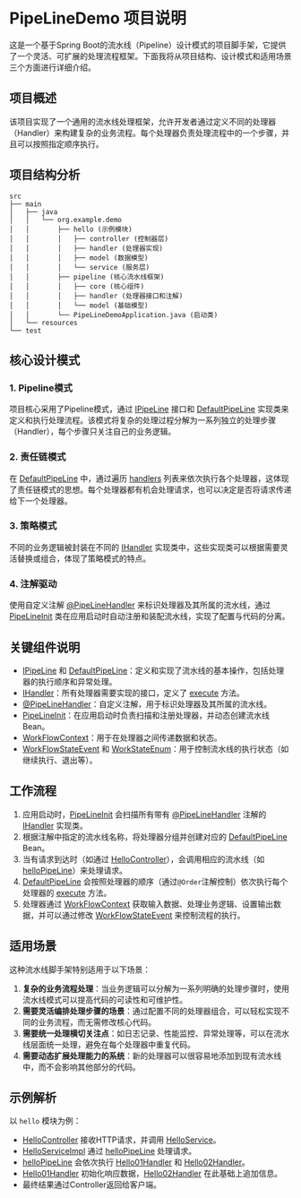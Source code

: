 # PipeLineDemo 项目说明

这是一个基于Spring Boot的流水线（Pipeline）设计模式的项目脚手架，它提供了一个灵活、可扩展的处理流程框架。下面我将从项目结构、设计模式和适用场景三个方面进行详细介绍。

## 项目概述

该项目实现了一个通用的流水线处理框架，允许开发者通过定义不同的处理器（Handler）来构建复杂的业务流程。每个处理器负责处理流程中的一个步骤，并且可以按照指定顺序执行。

## 项目结构分析

```plain text
src
├── main
│   ├── java
│   │   └── org.example.demo
│   │       ├── hello (示例模块)
│   │       │   ├── controller (控制器层)
│   │       │   ├── handler (处理器实现)
│   │       │   ├── model (数据模型)
│   │       │   └── service (服务层)
│   │       ├── pipeline (核心流水线框架)
│   │       │   ├── core (核心组件)
│   │       │   ├── handler (处理器接口和注解)
│   │       │   └── model (基础模型)
│   │       └── PipeLineDemoApplication.java (启动类)
│   └── resources
└── test
```

## 核心设计模式

### 1. Pipeline模式

项目核心采用了Pipeline模式，通过 [IPipeLine](file:///Users/caiwentao/IdeaProjects/PipeLineDemo/src/main/java/org/example/demo/pipeline/core/IPipeLine.java#L7-L9) 接口和 [DefaultPipeLine](file:///Users/caiwentao/IdeaProjects/PipeLineDemo/src/main/java/org/example/demo/pipeline/core/DefaultPipeLine.java#L15-L48) 实现类来定义和执行处理流程。该模式将复杂的处理过程分解为一系列独立的处理步骤（Handler），每个步骤只关注自己的业务逻辑。

### 2. 责任链模式

在 [DefaultPipeLine](file:///Users/caiwentao/IdeaProjects/PipeLineDemo/src/main/java/org/example/demo/pipeline/core/DefaultPipeLine.java#L15-L48) 中，通过遍历 [handlers](file:///Users/caiwentao/IdeaProjects/PipeLineDemo/src/main/java/org/example/demo/pipeline/core/DefaultPipeLine.java#L20-L20) 列表来依次执行各个处理器，这体现了责任链模式的思想。每个处理器都有机会处理请求，也可以决定是否将请求传递给下一个处理器。

### 3. 策略模式

不同的业务逻辑被封装在不同的 [IHandler](file:///Users/caiwentao/IdeaProjects/PipeLineDemo/src/main/java/org/example/demo/pipeline/handler/IHandler.java#L10-L15) 实现类中，这些实现类可以根据需要灵活替换或组合，体现了策略模式的特点。

### 4. 注解驱动

使用自定义注解 [@PipeLineHandler](file:///Users/caiwentao/IdeaProjects/PipeLineDemo/src/main/java/org/example/demo/pipeline/handler/PipeLineHandler.java#L11-L20) 来标识处理器及其所属的流水线，通过 [PipeLineInit](file:///Users/caiwentao/IdeaProjects/PipeLineDemo/src/main/java/org/example/demo/pipeline/core/PipeLineInit.java#L28-L83) 类在应用启动时自动注册和装配流水线，实现了配置与代码的分离。

## 关键组件说明

- [IPipeLine](file:///Users/caiwentao/IdeaProjects/PipeLineDemo/src/main/java/org/example/demo/pipeline/core/IPipeLine.java#L7-L9) 和 [DefaultPipeLine](file:///Users/caiwentao/IdeaProjects/PipeLineDemo/src/main/java/org/example/demo/pipeline/core/DefaultPipeLine.java#L15-L48)：定义和实现了流水线的基本操作，包括处理器的执行顺序和异常处理。
- [IHandler](file:///Users/caiwentao/IdeaProjects/PipeLineDemo/src/main/java/org/example/demo/pipeline/handler/IHandler.java#L10-L15)：所有处理器需要实现的接口，定义了 [execute](file:///Users/caiwentao/IdeaProjects/PipeLineDemo/src/main/java/org/example/demo/pipeline/handler/IHandler.java#L14-L14) 方法。
- [@PipeLineHandler](file:///Users/caiwentao/IdeaProjects/PipeLineDemo/src/main/java/org/example/demo/pipeline/handler/PipeLineHandler.java#L11-L20)：自定义注解，用于标识处理器及其所属的流水线。
- [PipeLineInit](file:///Users/caiwentao/IdeaProjects/PipeLineDemo/src/main/java/org/example/demo/pipeline/core/PipeLineInit.java#L28-L83)：在应用启动时负责扫描和注册处理器，并动态创建流水线Bean。
- [WorkFlowContext](file:///Users/caiwentao/IdeaProjects/PipeLineDemo/src/main/java/org/example/demo/pipeline/model/WorkFlowContext.java#L12-L50)：用于在处理器之间传递数据和状态。
- [WorkFlowStateEvent](file:///Users/caiwentao/IdeaProjects/PipeLineDemo/src/main/java/org/example/demo/pipeline/model/WorkFlowStateEvent.java#L9-L12) 和 [WorkStateEnum](file:///Users/caiwentao/IdeaProjects/PipeLineDemo/src/main/java/org/example/demo/pipeline/model/WorkStateEnum.java#L7-L11)：用于控制流水线的执行状态（如继续执行、退出等）。

## 工作流程

1. 应用启动时，[PipeLineInit](file:///Users/caiwentao/IdeaProjects/PipeLineDemo/src/main/java/org/example/demo/pipeline/core/PipeLineInit.java#L28-L83) 会扫描所有带有 [@PipeLineHandler](file:///Users/caiwentao/IdeaProjects/PipeLineDemo/src/main/java/org/example/demo/pipeline/handler/PipeLineHandler.java#L11-L20) 注解的 [IHandler](file:///Users/caiwentao/IdeaProjects/PipeLineDemo/src/main/java/org/example/demo/pipeline/handler/IHandler.java#L10-L15) 实现类。
2. 根据注解中指定的流水线名称，将处理器分组并创建对应的 [DefaultPipeLine](file:///Users/caiwentao/IdeaProjects/PipeLineDemo/src/main/java/org/example/demo/pipeline/core/DefaultPipeLine.java#L15-L48) Bean。
3. 当有请求到达时（如通过 [HelloController](file:///Users/caiwentao/IdeaProjects/PipeLineDemo/src/main/java/org/example/demo/hello/controller/HelloController.java#L16-L26)），会调用相应的流水线（如 [helloPipeLine](file:///Users/caiwentao/IdeaProjects/PipeLineDemo/src/main/java/org/example/demo/hello/service/impl/HelloServiceImpl.java#L21-L22)）来处理请求。
4. [DefaultPipeLine](file:///Users/caiwentao/IdeaProjects/PipeLineDemo/src/main/java/org/example/demo/pipeline/core/DefaultPipeLine.java#L15-L48) 会按照处理器的顺序（通过`@Order`注解控制）依次执行每个处理器的 [execute](file:///Users/caiwentao/IdeaProjects/PipeLineDemo/src/main/java/org/example/demo/pipeline/handler/IHandler.java#L14-L14) 方法。
5. 处理器通过 [WorkFlowContext](file:///Users/caiwentao/IdeaProjects/PipeLineDemo/src/main/java/org/example/demo/pipeline/model/WorkFlowContext.java#L12-L50) 获取输入数据、处理业务逻辑、设置输出数据，并可以通过修改 [WorkFlowStateEvent](file:///Users/caiwentao/IdeaProjects/PipeLineDemo/src/main/java/org/example/demo/pipeline/model/WorkFlowStateEvent.java#L9-L12) 来控制流程的执行。

## 适用场景

这种流水线脚手架特别适用于以下场景：

1. **复杂的业务流程处理**：当业务逻辑可以分解为一系列明确的处理步骤时，使用流水线模式可以提高代码的可读性和可维护性。
2. **需要灵活编排处理步骤的场景**：通过配置不同的处理器组合，可以轻松实现不同的业务流程，而无需修改核心代码。
3. **需要统一处理横切关注点**：如日志记录、性能监控、异常处理等，可以在流水线层面统一处理，避免在每个处理器中重复代码。
4. **需要动态扩展处理能力的系统**：新的处理器可以很容易地添加到现有流水线中，而不会影响其他部分的代码。

## 示例解析

以 `hello` 模块为例：

- [HelloController](file:///Users/caiwentao/IdeaProjects/PipeLineDemo/src/main/java/org/example/demo/hello/controller/HelloController.java#L16-L26) 接收HTTP请求，并调用 [HelloService](file:///Users/caiwentao/IdeaProjects/PipeLineDemo/src/main/java/org/example/demo/hello/service/HelloService.java#L10-L12)。
- [HelloServiceImpl](file:///Users/caiwentao/IdeaProjects/PipeLineDemo/src/main/java/org/example/demo/hello/service/impl/HelloServiceImpl.java#L17-L29) 通过 [helloPipeLine](file:///Users/caiwentao/IdeaProjects/PipeLineDemo/src/main/java/org/example/demo/hello/service/impl/HelloServiceImpl.java#L21-L22) 处理请求。
- [helloPipeLine](file:///Users/caiwentao/IdeaProjects/PipeLineDemo/src/main/java/org/example/demo/hello/service/impl/HelloServiceImpl.java#L21-L22) 会依次执行 [Hello01Handler](file:///Users/caiwentao/IdeaProjects/PipeLineDemo/src/main/java/org/example/demo/hello/handler/Hello01Handler.java#L18-L33) 和 [Hello02Handler](file:///Users/caiwentao/IdeaProjects/PipeLineDemo/src/main/java/org/example/demo/hello/handler/Hello02Handler.java#L18-L27)。
- [Hello01Handler](file:///Users/caiwentao/IdeaProjects/PipeLineDemo/src/main/java/org/example/demo/hello/handler/Hello01Handler.java#L18-L33) 初始化响应数据，[Hello02Handler](file:///Users/caiwentao/IdeaProjects/PipeLineDemo/src/main/java/org/example/demo/hello/handler/Hello02Handler.java#L18-L27) 在此基础上追加信息。
- 最终结果通过Controller返回给客户端。